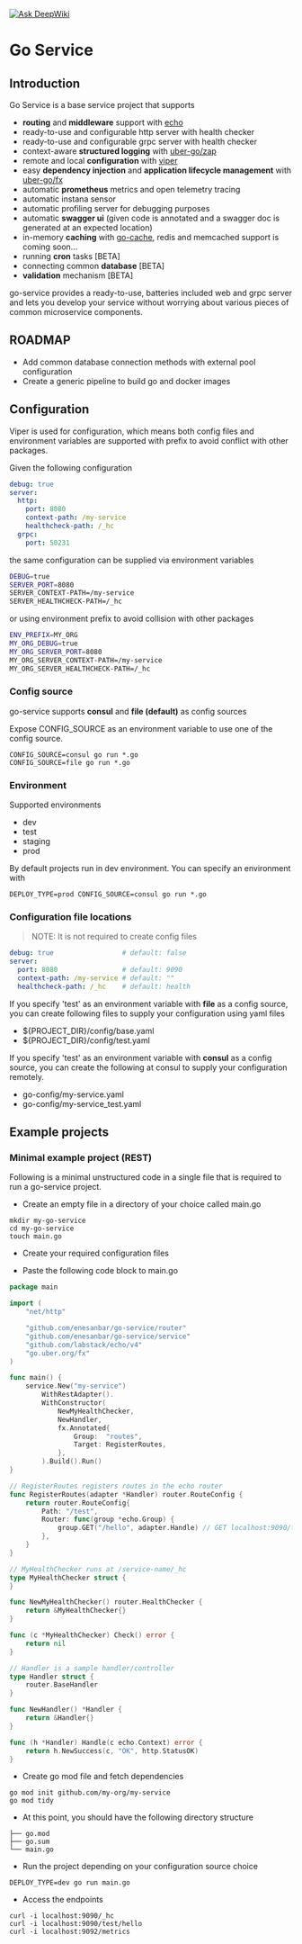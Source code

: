 [![Ask DeepWiki](https://deepwiki.com/badge.svg)](https://deepwiki.com/enesanbar/go-service)

# Go Service
## Introduction
Go Service is a base service project that supports
* **routing** and **middleware** support with [echo](https://echo.labstack.com/)
* ready-to-use and configurable http server with health checker 
* ready-to-use and configurable grpc server with health checker
* context-aware **structured logging** with [uber-go/zap](https://github.com/uber-go/zap)
* remote and local **configuration** with [viper](https://github.com/spf13/viper) 
* easy **dependency injection** and **application lifecycle management** with [uber-go/fx](https://github.com/uber-go/fx)
* automatic **prometheus** metrics and open telemetry tracing
* automatic instana sensor
* automatic profiling server for debugging purposes
* automatic **swagger ui** (given code is annotated and a swagger doc is generated at an expected location)
* in-memory **caching** with [go-cache](github.com/patrickmn/go-cache), redis and memcached support is coming soon...
* running **cron** tasks [BETA]
* connecting common **database** [BETA]
* **validation** mechanism [BETA]

go-service provides a ready-to-use, batteries included web and grpc server and lets you develop your service
without worrying about various pieces of common microservice components.

## ROADMAP
* Add common database connection methods with external pool configuration
* Create a generic pipeline to build go and docker images 

## Configuration
Viper is used for configuration, which means both config files and environment variables are supported with prefix to avoid conflict with other packages.

Given the following configuration
```yaml
debug: true
server:
  http:
	port: 8080
	context-path: /my-service
	healthcheck-path: /_hc
  grpc:
    port: 50231
```

the same configuration can be supplied via environment variables
```bash
DEBUG=true
SERVER_PORT=8080
SERVER_CONTEXT-PATH=/my-service
SERVER_HEALTHCHECK-PATH=/_hc
```

or using environment prefix to avoid collision with other packages
```bash
ENV_PREFIX=MY_ORG
MY_ORG_DEBUG=true
MY_ORG_SERVER_PORT=8080
MY_ORG_SERVER_CONTEXT-PATH=/my-service
MY_ORG_SERVER_HEALTHCHECK-PATH=/_hc
```

### Config source
go-service supports **consul** and **file (default)** as config sources

Expose CONFIG_SOURCE as an environment variable to use one of the config source. 

```shell
CONFIG_SOURCE=consul go run *.go
CONFIG_SOURCE=file go run *.go
```

### Environment 
Supported environments
* dev
* test
* staging
* prod

By default projects run in dev environment. You can specify an environment with
```shell
DEPLOY_TYPE=prod CONFIG_SOURCE=consul go run *.go
```

### Configuration file locations
> NOTE: It is not required to create config files

```yaml
debug: true 				# default: false
server:
  port: 8080 				# default: 9090
  context-path: /my-service # default: ""
  healthcheck-path: /_hc 	# default: health
```

If you specify 'test' as an environment variable with **file** as a config source, you can create following files to supply your configuration using yaml files
* ${PROJECT_DIR}/config/base.yaml
* ${PROJECT_DIR}/config/test.yaml

If you specify 'test' as an environment variable with **consul** as a config source, you can create the following at consul to supply your configuration remotely.
* go-config/my-service.yaml
* go-config/my-service_test.yaml

## Example projects

### Minimal example project (REST)
Following is a minimal unstructured code in a single file that is required to run a go-service project.

* Create an empty file in a directory of your choice called main.go
```shell
mkdir my-go-service
cd my-go-service
touch main.go
```

* Create your required configuration files

* Paste the following code block to main.go
```go
package main

import (
	"net/http"

	"github.com/enesanbar/go-service/router"
	"github.com/enesanbar/go-service/service"
	"github.com/labstack/echo/v4"
	"go.uber.org/fx"
)

func main() {
	service.New("my-service")
		WithRestAdapter().
		WithConstructor(
			NewMyHealthChecker,
			NewHandler,
			fx.Annotated{
				Group:  "routes",
				Target: RegisterRoutes,
			},
		).Build().Run()
}

// RegisterRoutes registers routes in the echo router
func RegisterRoutes(adapter *Handler) router.RouteConfig {
	return router.RouteConfig{
		Path: "/test",
		Router: func(group *echo.Group) {
			group.GET("/hello", adapter.Handle) // GET localhost:9090/test/hello
		},
	}
}

// MyHealthChecker runs at /service-name/_hc
type MyHealthChecker struct {
}

func NewMyHealthChecker() router.HealthChecker {
	return &MyHealthChecker{}
}

func (c *MyHealthChecker) Check() error {
	return nil
}

// Handler is a sample handler/controller
type Handler struct {
	router.BaseHandler
}

func NewHandler() *Handler {
	return &Handler{}
}

func (h *Handler) Handle(c echo.Context) error {
	return h.NewSuccess(c, "OK", http.StatusOK)
}
```

* Create go mod file and fetch dependencies
```shell
go mod init github.com/my-org/my-service
go mod tidy
```

* At this point, you should have the following directory structure
```
├── go.mod
├── go.sum
└── main.go
```

* Run the project depending on your configuration source choice
```shell
DEPLOY_TYPE=dev go run main.go
```

* Access the endpoints
```shell
curl -i localhost:9090/_hc
curl -i localhost:9090/test/hello
curl -i localhost:9092/metrics
```

